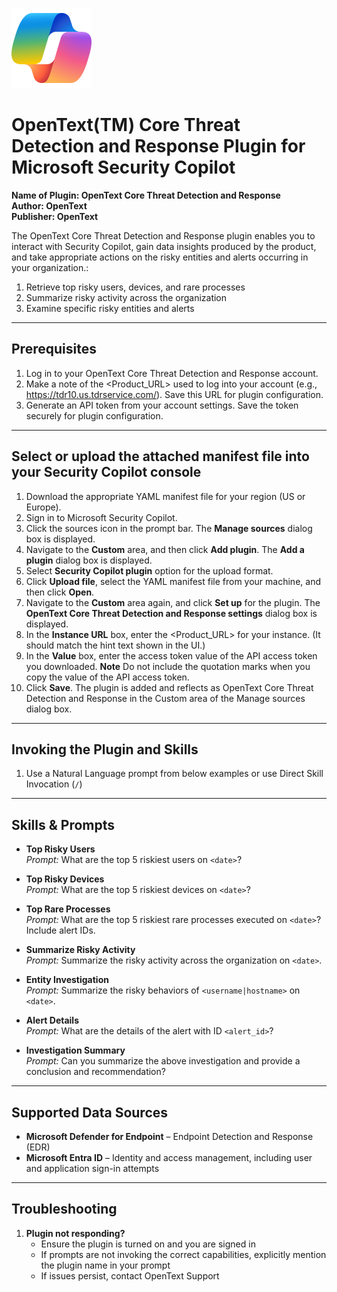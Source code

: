 ![Security Copilot Overview](https://github.com/Azure/Copilot-For-Security/blob/main/Images/ic_fluent_copilot_64_64%402x.png)

# OpenText(TM) Core Threat Detection and Response Plugin for Microsoft Security Copilot

**Name of Plugin: OpenText Core Threat Detection and Response**  
**Author: OpenText**  
**Publisher: OpenText**

The OpenText Core Threat Detection and Response plugin enables you to interact with Security Copilot, gain 
data insights produced by the product, and take appropriate actions on the risky entities and alerts 
occurring in your organization.:

1. Retrieve top risky users, devices, and rare processes  
2. Summarize risky activity across the organization  
3. Examine specific risky entities and alerts  

---

## **Prerequisites**

1. Log in to your OpenText Core Threat Detection and Response account.  
2. Make a note of the <Product_URL> used to log into your account (e.g., https://tdr10.us.tdrservice.com/). 
Save this URL for plugin configuration.
3. Generate an API token from your account settings. Save the token securely for plugin configuration.

---

## Select or upload the attached manifest file into your Security Copilot console

1. Download the appropriate YAML manifest file for your region (US or Europe).
2. Sign in to Microsoft Security Copilot.
3. Click the sources icon in the prompt bar. The **Manage sources** dialog box is displayed.
4. Navigate to the **Custom** area, and then click **Add plugin**. The **Add a plugin** dialog box is displayed. 
5. Select **Security Copilot plugin** option for the upload format.
6. Click **Upload file**, select the YAML manifest file from your machine, and then click **Open**. 
7. Navigate to the **Custom** area again, and click **Set up** for the plugin. The **OpenText Core Threat Detection and Response settings** 
dialog box is displayed.
8. In the **Instance URL** box, enter the <Product_URL> for your instance. (It should match the hint text shown in the UI.)
9. In the **Value** box, enter the access token value of the API access token you downloaded. **Note** Do not include the quotation marks 
when you copy the value of the API access token. 
9. Click **Save**. The plugin is added and reflects as OpenText Core Threat Detection and Response in the Custom area of the Manage 
sources dialog box. 


---

## Invoking the Plugin and Skills

1. Use a Natural Language prompt from below examples or use Direct Skill Invocation (`/`)  

---

## Skills & Prompts

- **Top Risky Users**  
  _Prompt:_ What are the top 5 riskiest users on `<date>`?

- **Top Risky Devices**  
  _Prompt:_ What are the top 5 riskiest devices on `<date>`?

- **Top Rare Processes**  
  _Prompt:_ What are the top 5 riskiest rare processes executed on `<date>`? Include alert IDs.

- **Summarize Risky Activity**  
  _Prompt:_ Summarize the risky activity across the organization on `<date>`.

- **Entity Investigation**  
  _Prompt:_ Summarize the risky behaviors of `<username|hostname>` on `<date>`.

- **Alert Details**  
  _Prompt:_ What are the details of the alert with ID `<alert_id>`?

- **Investigation Summary**  
  _Prompt:_ Can you summarize the above investigation and provide a conclusion and recommendation?

---

## Supported Data Sources

- **Microsoft Defender for Endpoint** – Endpoint Detection and Response (EDR)  
- **Microsoft Entra ID** – Identity and access management, including user and application sign-in attempts  

---

## Troubleshooting

1. **Plugin not responding?**  
   - Ensure the plugin is turned on and you are signed in  
   - If prompts are not invoking the correct capabilities, explicitly mention the plugin name in your prompt  
   - If issues persist, contact OpenText Support  
